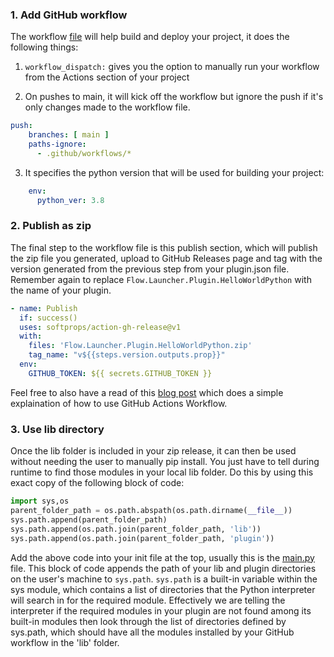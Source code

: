 ### 1. Add GitHub workflow
The workflow [file](https://github.com/Flow-Launcher/Flow.Launcher.Plugin.HelloWorldPython/blob/main/.github/workflows/Publish%20Release.yml) will help build and deploy your project, it does the following things:
1. `workflow_dispatch:` gives you the option to manually run your workflow from the Actions section of your project

2. On pushes to main, it will kick off the workflow but ignore the push if it's only changes made to the workflow file.

```yml
push:
    branches: [ main ]
    paths-ignore: 
      - .github/workflows/*
```

3. It specifies the python version that will be used for building your project:

```yml
    env:
      python_ver: 3.8
```

### 2. Publish as zip
The final step to the workflow file is this publish section, which will publish the zip file you generated, upload to GitHub Releases page and tag with the version generated from the previous step from your plugin.json file. Remember again to replace `Flow.Launcher.Plugin.HelloWorldPython` with the name of your plugin.
```yml
- name: Publish
  if: success()
  uses: softprops/action-gh-release@v1
  with:
    files: 'Flow.Launcher.Plugin.HelloWorldPython.zip'
    tag_name: "v${{steps.version.outputs.prop}}"
  env:
    GITHUB_TOKEN: ${{ secrets.GITHUB_TOKEN }}
```

Feel free to also have a read of this [blog post](https://blog.ipswitch.com/how-to-build-your-first-github-actions-workflow) which does a simple explaination of how to use GitHub Actions Workflow.

### 3. Use lib directory
Once the lib folder is included in your zip release, it can then be used without needing the user to manually pip install. You just have to tell during runtime to find those modules in your local lib folder. Do this by using this exact copy of the following block of code:
```python
import sys,os
parent_folder_path = os.path.abspath(os.path.dirname(__file__))
sys.path.append(parent_folder_path)
sys.path.append(os.path.join(parent_folder_path, 'lib'))
sys.path.append(os.path.join(parent_folder_path, 'plugin'))

```
Add the above code into your init file at the top, usually this is the [main.py](https://github.com/Flow-Launcher/Flow.Launcher.Plugin.HelloWorldPython/blob/main/main.py) file. This block of code appends the path of your lib and plugin directories on the user's machine to `sys.path`. `sys.path` is a built-in variable within the sys module, which contains a list of directories that the Python interpreter will search in for the required module. Effectively we are telling the interpreter if the required modules in your plugin are not found among its built-in modules then look through the list of directories defined by sys.path, which should have all the modules installed by your GitHub workflow in the 'lib' folder.
